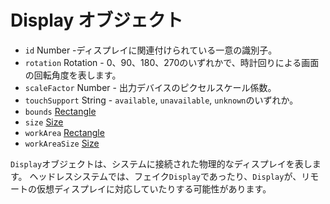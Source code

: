 # Display オブジェクト

* `id` Number -ディスプレイに関連付けられている一意の識別子。
* `rotation` Rotation - 0、90、180、270のいずれかで、時計回りによる画面の回転角度を表します。
* `scaleFactor` Number - 出力デバイスのピクセルスケール係数。
* `touchSupport` String - `available`, `unavailable`, `unknown`のいずれか。
* `bounds` [Rectangle](rectangle.md) 
* `size` [Size](size.md) 
* `workArea` [Rectangle](rectangle.md) 
* `workAreaSize` [Size](size.md) 

`Display`オブジェクトは、システムに接続された物理的なディスプレイを表します。 ヘッドレスシステムでは、フェイク`Display`であったり、`Display`が、リモートの仮想ディスプレイに対応していたりする可能性があります。